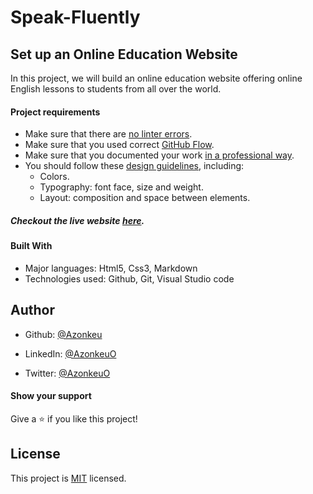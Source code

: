 # Speak-Fluently

## Set up an Online Education Website

In this project, we will build an online education website offering online English lessons to students from all over the world.

#### Project requirements 

- Make sure that there are [no linter errors](https://github.com/microverseinc/linters-config).
- Make sure that you used correct [GitHub Flow](https://github.com/microverseinc/curriculum-transversal-skills/blob/main/git-github/articles/github_flow.md).
- Make sure that you documented your work [in a professional way](https://github.com/microverseinc/curriculum-transversal-skills/blob/main/documentation/articles/professional_repo_rules.md).
- You should follow these [design guidelines](https://www.behance.net/gallery/29845175/CC-Global-Summit-2015), including:
    - Colors.
    - Typography: font face, size and weight.
    - Layout: composition and space between elements.
    

 ##### Checkout the live website [here](https://github.com/Azonkeu/Speak-Fluently).


#### Built With

- Major languages: Html5, Css3, Markdown
- Technologies used: Github, Git, Visual Studio code

## Author

- Github: [@Azonkeu](https://github.com/Azonkeu)

- LinkedIn: [@AzonkeuO](https://www.linkedin.com/in/azonkeu-ornela-88a14b172/)

- Twitter: [@AzonkeuO](https://twitter.com/AzonkeuO)


#### Show your support

Give a ⭐️ if you like this project!


## License
This project is [MIT](https://github.com/Azonkeu/Speak-Fluently/blob/main/LICENSE) licensed.